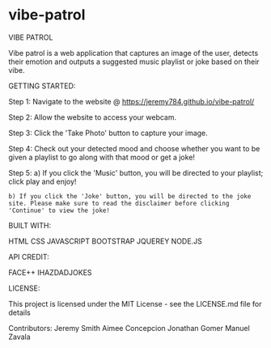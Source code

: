 # vibe-patrol

VIBE PATROL

Vibe patrol is a web application that captures an image of the user, detects their emotion and outputs a suggested music playlist or joke based on their vibe.


GETTING STARTED:

Step 1: Navigate to the website @ https://jeremy784.github.io/vibe-patrol/

Step 2: Allow the website to access your webcam.

Step 3: Click the 'Take Photo' button to capture your image. 

Step 4: Check out your detected mood and choose whether you want to be given a playlist to go along with that mood or get a joke!

Step 5: 
    a) If you click the 'Music' button, you will be directed to your playlist; click play and enjoy!

    b) If you click the 'Joke' button, you will be directed to the joke site. Please make sure to read the disclaimer before clicking 'Continue' to view the joke!



BUILT WITH:

HTML
CSS
JAVASCRIPT
BOOTSTRAP
JQUEREY
NODE.JS

API CREDIT:

FACE++
IHAZDADJOKES

LICENSE:

This project is licensed under the MIT License - see the LICENSE.md file for details

Contributors:
Jeremy Smith
Aimee Concepcion
Jonathan Gomer
Manuel Zavala







